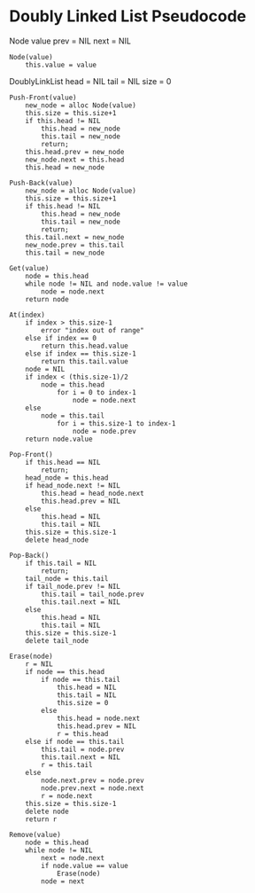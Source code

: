 # Doubly Linked List Pseudocode

Node
	value
	prev = NIL
	next = NIL

	Node(value)
		this.value = value

DoublyLinkList
	head = NIL
	tail = NIL
	size = 0

	Push-Front(value)
		new_node = alloc Node(value)
		this.size = this.size+1
		if this.head != NIL
			this.head = new_node
			this.tail = new_node
			return;
		this.head.prev = new_node
		new_node.next = this.head
		this.head = new_node

	Push-Back(value)
		new_node = alloc Node(value)
		this.size = this.size+1
		if this.head != NIL
			this.head = new_node
			this.tail = new_node
			return;
		this.tail.next = new_node
		new_node.prev = this.tail
		this.tail = new_node

	Get(value)
		node = this.head
		while node != NIL and node.value != value
			node = node.next
		return node

	At(index)
		if index > this.size-1
			error "index out of range"
		else if index == 0
			return this.head.value
		else if index == this.size-1
			return this.tail.value
		node = NIL
		if index < (this.size-1)/2
			node = this.head
				for i = 0 to index-1
					node = node.next
		else
			node = this.tail
				for i = this.size-1 to index-1
					node = node.prev
		return node.value

	Pop-Front()
		if this.head == NIL
			return;
		head_node = this.head
		if head_node.next != NIL
			this.head = head_node.next
			this.head.prev = NIL
		else
			this.head = NIL
			this.tail = NIL
		this.size = this.size-1
		delete head_node
	
	Pop-Back()
		if this.tail = NIL
			return;
		tail_node = this.tail
		if tail_node.prev != NIL
			this.tail = tail_node.prev
			this.tail.next = NIL
		else
			this.head = NIL
			this.tail = NIL
		this.size = this.size-1
		delete tail_node

	Erase(node)
		r = NIL
		if node == this.head
			if node == this.tail
				this.head = NIL
				this.tail = NIL
				this.size = 0
			else
				this.head = node.next
				this.head.prev = NIL
				r = this.head
		else if node == this.tail
			this.tail = node.prev
			this.tail.next = NIL
			r = this.tail
		else
			node.next.prev = node.prev
			node.prev.next = node.next
			r = node.next
		this.size = this.size-1
		delete node
		return r
	
	Remove(value)
		node = this.head
		while node != NIL
			next = node.next
			if node.value == value
				Erase(node)
			node = next
